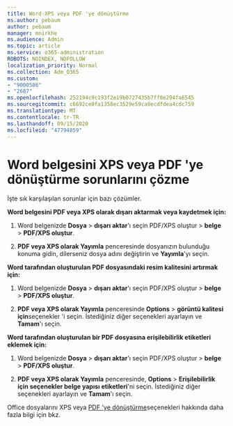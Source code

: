 ```yaml
---
title: Word-XPS veya PDF 'ye dönüştürme
ms.author: pebaum
author: pebaum
manager: mnirkhe
ms.audience: Admin
ms.topic: article
ms.service: o365-administration
ROBOTS: NOINDEX, NOFOLLOW
localization_priority: Normal
ms.collection: Adm_O365
ms.custom:
- "9000586"
- "2687"
ms.openlocfilehash: 252194c9c193f2e19b0727435b7ff8e294fa6545
ms.sourcegitcommit: c6692ce0fa1358ec3529e59ca0ecdfdea4cdc759
ms.translationtype: MT
ms.contentlocale: tr-TR
ms.lasthandoff: 09/15/2020
ms.locfileid: "47794859"
---
```

# <a name="resolve-issues-converting-a-word-document-to-xps-or-pdf"></a>Word belgesini XPS veya PDF 'ye dönüştürme sorunlarını çözme

İşte sık karşılaşılan sorunlar için bazı çözümler. 

**Word belgesini PDF veya XPS olarak dışarı aktarmak veya kaydetmek için:**

1. Word belgenizde **Dosya**  >  **dışarı aktar**'ı seçin PDF/XPS oluştur  >  **belge**  >  **PDF/XPS oluştur**.

2. **PDF veya XPS olarak Yayımla** penceresinde dosyanızın bulunduğu konuma gidin, dilerseniz dosya adını değiştirin ve **Yayımla**'yı seçin.

**Word tarafından oluşturulan PDF dosyasındaki resim kalitesini artırmak için:**

1. Word belgenizde **Dosya**  >  **dışarı aktar**'ı seçin PDF/XPS oluştur  >  **belge**  >  **PDF/XPS oluştur**.

2. **PDF veya XPS olarak Yayımla** penceresinde **Options**  >  **görüntü kalitesi için**seçenekler 'i seçin. İstediğiniz diğer seçenekleri ayarlayın ve **Tamam**'ı seçin. 

**Word tarafından oluşturulan bir PDF dosyasına erişilebilirlik etiketleri eklemek için:**
 
1. Word belgenizde **Dosya**  >  **dışarı aktar**'ı seçin PDF/XPS oluştur  >  **belge**  >  **PDF/XPS oluştur**.

2. **PDF veya XPS olarak Yayımla** penceresinde, **Options**  >  **Erişilebilirlik için seçenekler belge yapısı etiketleri**'ni seçin. İstediğiniz diğer seçenekleri ayarlayın ve **Tamam**'ı seçin.

Office dosyalarını XPS veya [PDF 'ye dönüştürme](https://support.office.com/article/d85416c5-7d77-4fd6-a216-6f4bf7c7c110)seçenekleri hakkında daha fazla bilgi için bkz.